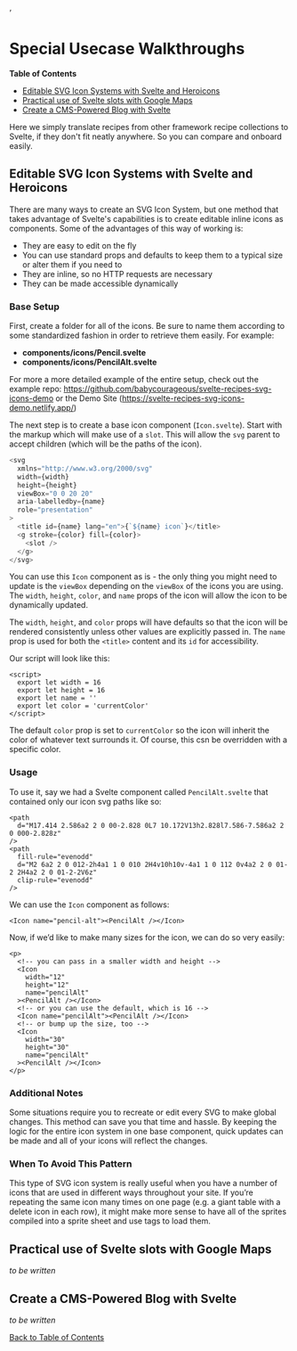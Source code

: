 ’

# Special Usecase Walkthroughs

<!-- START doctoc generated TOC please keep comment here to allow auto update -->
<!-- DON'T EDIT THIS SECTION, INSTEAD RE-RUN doctoc TO UPDATE -->
**Table of Contents**

- [Editable SVG Icon Systems with Svelte and Heroicons](#editable-svg-icon-systems-with-svelte-and-heroicons)
- [Practical use of Svelte slots with Google Maps](#practical-use-of-svelte-slots-with-google-maps)
- [Create a CMS-Powered Blog with Svelte](#create-a-cms-powered-blog-with-svelte)

<!-- END doctoc generated TOC please keep comment here to allow auto update -->

Here we simply translate recipes from other framework recipe collections to Svelte, if they don't fit neatly anywhere. So you can compare and onboard easily.

## Editable SVG Icon Systems with Svelte and Heroicons

There are many ways to create an SVG Icon System, but one method that takes advantage of Svelte's capabilities is to create editable inline icons as components. Some of the advantages of this way of working is:

- They are easy to edit on the fly
- You can use standard props and defaults to keep them to a typical size or alter them if you need to
- They are inline, so no HTTP requests are necessary
- They can be made accessible dynamically

### Base Setup

First, create a folder for all of the icons. Be sure to name them according to some standardized fashion in order to retrieve them easily. For example:

- **components/icons/Pencil.svelte**
- **components/icons/PencilAlt.svelte**

For more a more detailed example of the entire setup, check out the example repo: https://github.com/babycourageous/svelte-recipes-svg-icons-demo or the Demo Site (https://svelte-recipes-svg-icons-demo.netlify.app/)

The next step is to create a base icon component (`Icon.svelte`). Start with the markup which will make use of a `slot`. This will allow the `svg` parent to accept children (which will be the paths of the icon).

```js
<svg
  xmlns="http://www.w3.org/2000/svg"
  width={width}
  height={height}
  viewBox="0 0 20 20"
  aria-labelledby={name}
  role="presentation"
>
  <title id={name} lang="en">{`${name} icon`}</title>
  <g stroke={color} fill={color}>
    <slot />
  </g>
</svg>
```

You can use this `Icon` component as is - the only thing you might need to update is the `viewBox` depending on the `viewBox` of the icons you are using. The `width`, `height`, `color`, and `name` props of the icon will allow the icon to be dynamically updated.

The `width`, `height`, and `color` props will have defaults so that the icon will be rendered consistently unless other values are explicitly passed in. The `name` prop is used for both the `<title>` content and its `id` for accessibility.

Our script will look like this:

```
<script>
  export let width = 16
  export let height = 16
  export let name = ''
  export let color = 'currentColor'
</script>
```

The default `color` prop is set to `currentColor` so the icon will inherit the color of whatever text surrounds it. Of course, this csn be overridden with a specific color.

### Usage

To use it, say we had a Svelte component called `PencilAlt.svelte` that contained only our icon svg paths like so:

```
<path
  d="M17.414 2.586a2 2 0 00-2.828 0L7 10.172V13h2.828l7.586-7.586a2 2 0 000-2.828z"
/>
<path
  fill-rule="evenodd"
  d="M2 6a2 2 0 012-2h4a1 1 0 010 2H4v10h10v-4a1 1 0 112 0v4a2 2 0 01-2 2H4a2 2 0 01-2-2V6z"
  clip-rule="evenodd"
/>
```

We can use the `Icon` component as follows:

```
<Icon name="pencil-alt"><PencilAlt /></Icon>
```

Now, if we’d like to make many sizes for the icon, we can do so very easily:

```
<p>
  <!-- you can pass in a smaller width and height -->
  <Icon
    width="12"
    height="12"
    name="pencilAlt"
  ><PencilAlt /></Icon>
  <!-- or you can use the default, which is 16 -->
  <Icon name="pencilAlt"><PencilAlt /></Icon>
  <!-- or bump up the size, too -->
  <Icon
    width="30"
    height="30"
    name="pencilAlt"
  ><PencilAlt /></Icon>
</p>
```

### Additional Notes

Some situations require you to recreate or edit every SVG to make global changes. This method can save you that time and hassle. By keeping the logic for the entire icon system in one base component, quick updates can be made and all of your icons will reflect the changes.

### When To Avoid This Pattern

This type of SVG icon system is really useful when you have a number of icons that are used in different ways throughout your site. If you’re repeating the same icon many times on one page (e.g. a giant table with a delete icon in each row), it might make more sense to have all of the sprites compiled into a sprite sheet and use <use> tags to load them.

## Practical use of Svelte slots with Google Maps

_to be written_

## Create a CMS-Powered Blog with Svelte

_to be written_

[Back to Table of Contents](https://github.com/svelte-society/recipes-mvp#table-of-contents)
